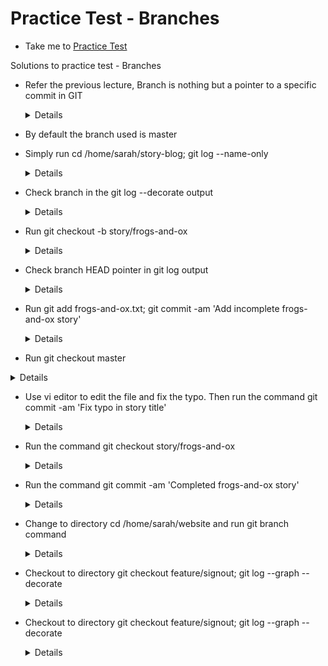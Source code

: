 # Practice Test - Branches
  - Take me to [Practice Test](https://kodekloud.com/topic/lab-branches-checkout-push-branch/)
  
Solutions to practice test - Branches
- Refer the previous lecture, Branch is nothing but a pointer to a specific commit in GIT
  
  <details>
  
  ```
  Pointer to a specific commit in git
  ```
  
  </details>
  
- By default the branch used is master
  
- Simply run cd /home/sarah/story-blog; git log --name-only
  
  <details>
  
  ```
  $ cd /home/sarah/story-blog
  $ git log --name-only
  ```
  
  </details>
  
- Check branch in the git log --decorate output

  <details>
  
  ```
  $ git log --decorate
  ```
  
  </details>
  
- Run git checkout -b story/frogs-and-ox

  <details>
  
  ```
  $ git checkout -b story/frogs-and-ox
  ```
  
  </details>
  
- Check branch HEAD pointer in git log output

  <details>
  
  ```
  $ git log
  ```
  
  </details>

- Run git add frogs-and-ox.txt; git commit -am 'Add incomplete frogs-and-ox story'

  <details>
  
  ```
  $ git add frogs-and-ox.txt
  $ git commit -am 'Add incomplete frogs-and-ox story'
  ```
  
  </details>

- Run git checkout master

 <details>
  
  ```
  $ git checkout master
  ```
  
  </details>

- Use vi editor to edit the file and fix the typo. Then run the command git commit -am 'Fix typo in story title' 

  <details>
  
  ```
  $ git commit -am 'Fix typo in story title'
  ```
  
  </details>

- Run the command git checkout story/frogs-and-ox

  <details>
  
  ```
  $ git checkout story/frogs-and-ox
  ```
  
  </details>

- Run the command git commit -am 'Completed frogs-and-ox story'

  <details>
  
  ```
  $ git commit -am 'Completed frogs-and-ox story'
  ```
  
  </details>

- Change to directory cd /home/sarah/website and run git branch command

  <details>
  
  ```
  $ cd /home/sarah/website
  $ git branch
  ```
  
  </details>

- Checkout to directory git checkout feature/signout; git log --graph --decorate

  <details>
  
  ```
  $ git checkout feature/signout
  $ git log --graph --decorate
  ```
  
  </details>

- Checkout to directory git checkout feature/signout; git log --graph --decorate

  <details>
  
  ```
  $ git checkout feature/signout
  $ git log --graph --decorate
  ```


